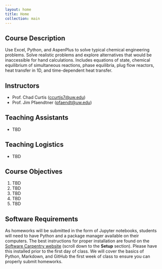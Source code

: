 ```yaml
---
layout: home
title: Home
collection: main
---
```


## Course Description

Use Excel, Python, and AspenPlus to solve typical chemical engineering problems. Solve realistic problems and explore alternatives that would be inaccessible for hand calculations. Includes equations of state, chemical equilibrium of simultaneous reactions, phase equilibria, plug flow reactors, heat transfer in 1D, and time-dependent heat transfer.

## Instructors

- Prof. Chad Curtis (ccurtis7@uw.edu)
- Prof. Jim Pfaendtner (pfaendt@uw.edu)

## Teaching Assistants

- TBD

## Teaching Logistics

- TBD

## Course Objectives

1. TBD
2. TBD
3. TBD
4. TBD
5. TBD

## Software Requirements

As homeworks will be submitted in the form of Jupyter notebooks, students will need to have Python and a package manager available on their computers. The best instructions for proper installation are found on the [Software Carpentry website](https://uwescience.github.io/2019-01-15-uw/) (scroll down to the **Setup** section). Please have this installed prior to the first day of class. We will cover the basics of Python, Markdown, and GitHub the first week of class to ensure you can properly submit homeworks.



<div class="home">

</div>
